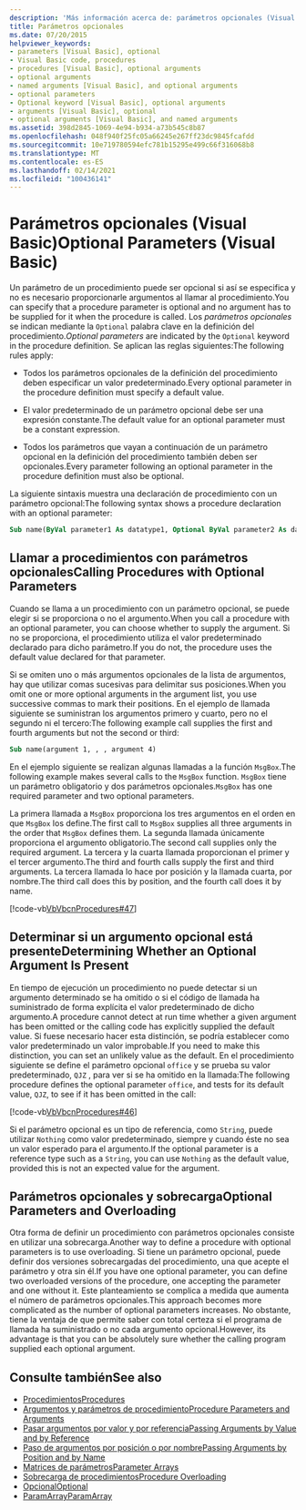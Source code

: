 ```yaml
---
description: 'Más información acerca de: parámetros opcionales (Visual Basic)'
title: Parámetros opcionales
ms.date: 07/20/2015
helpviewer_keywords:
- parameters [Visual Basic], optional
- Visual Basic code, procedures
- procedures [Visual Basic], optional arguments
- optional arguments
- named arguments [Visual Basic], and optional arguments
- optional parameters
- Optional keyword [Visual Basic], optional arguments
- arguments [Visual Basic], optional
- optional arguments [Visual Basic], and named arguments
ms.assetid: 398d2845-1069-4e94-b934-a73b545c8b87
ms.openlocfilehash: 048f940f25fc05a66245e267ff23dc9845fcafdd
ms.sourcegitcommit: 10e719780594efc781b15295e499c66f316068b8
ms.translationtype: MT
ms.contentlocale: es-ES
ms.lasthandoff: 02/14/2021
ms.locfileid: "100436141"
---
```

# <a name="optional-parameters-visual-basic"></a><span data-ttu-id="570d4-103">Parámetros opcionales (Visual Basic)</span><span class="sxs-lookup"><span data-stu-id="570d4-103">Optional Parameters (Visual Basic)</span></span>

<span data-ttu-id="570d4-104">Un parámetro de un procedimiento puede ser opcional si así se especifica y no es necesario proporcionarle argumentos al llamar al procedimiento.</span><span class="sxs-lookup"><span data-stu-id="570d4-104">You can specify that a procedure parameter is optional and no argument has to be supplied for it when the procedure is called.</span></span> <span data-ttu-id="570d4-105">Los *parámetros opcionales* se indican mediante la `Optional` palabra clave en la definición del procedimiento.</span><span class="sxs-lookup"><span data-stu-id="570d4-105">*Optional parameters* are indicated by the `Optional` keyword in the procedure definition.</span></span> <span data-ttu-id="570d4-106">Se aplican las reglas siguientes:</span><span class="sxs-lookup"><span data-stu-id="570d4-106">The following rules apply:</span></span>  
  
- <span data-ttu-id="570d4-107">Todos los parámetros opcionales de la definición del procedimiento deben especificar un valor predeterminado.</span><span class="sxs-lookup"><span data-stu-id="570d4-107">Every optional parameter in the procedure definition must specify a default value.</span></span>  
  
- <span data-ttu-id="570d4-108">El valor predeterminado de un parámetro opcional debe ser una expresión constante.</span><span class="sxs-lookup"><span data-stu-id="570d4-108">The default value for an optional parameter must be a constant expression.</span></span>  
  
- <span data-ttu-id="570d4-109">Todos los parámetros que vayan a continuación de un parámetro opcional en la definición del procedimiento también deben ser opcionales.</span><span class="sxs-lookup"><span data-stu-id="570d4-109">Every parameter following an optional parameter in the procedure definition must also be optional.</span></span>  
  
 <span data-ttu-id="570d4-110">La siguiente sintaxis muestra una declaración de procedimiento con un parámetro opcional:</span><span class="sxs-lookup"><span data-stu-id="570d4-110">The following syntax shows a procedure declaration with an optional parameter:</span></span>  
  
```vb  
Sub name(ByVal parameter1 As datatype1, Optional ByVal parameter2 As datatype2 = defaultvalue)  
```  
  
## <a name="calling-procedures-with-optional-parameters"></a><span data-ttu-id="570d4-111">Llamar a procedimientos con parámetros opcionales</span><span class="sxs-lookup"><span data-stu-id="570d4-111">Calling Procedures with Optional Parameters</span></span>  

 <span data-ttu-id="570d4-112">Cuando se llama a un procedimiento con un parámetro opcional, se puede elegir si se proporciona o no el argumento.</span><span class="sxs-lookup"><span data-stu-id="570d4-112">When you call a procedure with an optional parameter, you can choose whether to supply the argument.</span></span> <span data-ttu-id="570d4-113">Si no se proporciona, el procedimiento utiliza el valor predeterminado declarado para dicho parámetro.</span><span class="sxs-lookup"><span data-stu-id="570d4-113">If you do not, the procedure uses the default value declared for that parameter.</span></span>  
  
 <span data-ttu-id="570d4-114">Si se omiten uno o más argumentos opcionales de la lista de argumentos, hay que utilizar comas sucesivas para delimitar sus posiciones.</span><span class="sxs-lookup"><span data-stu-id="570d4-114">When you omit one or more optional arguments in the argument list, you use successive commas to mark their positions.</span></span> <span data-ttu-id="570d4-115">En el ejemplo de llamada siguiente se suministran los argumentos primero y cuarto, pero no el segundo ni el tercero:</span><span class="sxs-lookup"><span data-stu-id="570d4-115">The following example call supplies the first and fourth arguments but not the second or third:</span></span>  
  
```vb  
Sub name(argument 1, , , argument 4)  
```  
  
 <span data-ttu-id="570d4-116">En el ejemplo siguiente se realizan algunas llamadas a la función `MsgBox`.</span><span class="sxs-lookup"><span data-stu-id="570d4-116">The following example makes several calls to the `MsgBox` function.</span></span> <span data-ttu-id="570d4-117">`MsgBox` tiene un parámetro obligatorio y dos parámetros opcionales.</span><span class="sxs-lookup"><span data-stu-id="570d4-117">`MsgBox` has one required parameter and two optional parameters.</span></span>  
  
 <span data-ttu-id="570d4-118">La primera llamada a `MsgBox` proporciona los tres argumentos en el orden en que `MsgBox` los define.</span><span class="sxs-lookup"><span data-stu-id="570d4-118">The first call to `MsgBox` supplies all three arguments in the order that `MsgBox` defines them.</span></span> <span data-ttu-id="570d4-119">La segunda llamada únicamente proporciona el argumento obligatorio.</span><span class="sxs-lookup"><span data-stu-id="570d4-119">The second call supplies only the required argument.</span></span> <span data-ttu-id="570d4-120">La tercera y la cuarta llamada proporcionan el primer y el tercer argumento.</span><span class="sxs-lookup"><span data-stu-id="570d4-120">The third and fourth calls supply the first and third arguments.</span></span> <span data-ttu-id="570d4-121">La tercera llamada lo hace por posición y la llamada cuarta, por nombre.</span><span class="sxs-lookup"><span data-stu-id="570d4-121">The third call does this by position, and the fourth call does it by name.</span></span>  
  
 [!code-vb[VbVbcnProcedures#47](~/samples/snippets/visualbasic/VS_Snippets_VBCSharp/VbVbcnProcedures/VB/Class1.vb#47)]  
  
## <a name="determining-whether-an-optional-argument-is-present"></a><span data-ttu-id="570d4-122">Determinar si un argumento opcional está presente</span><span class="sxs-lookup"><span data-stu-id="570d4-122">Determining Whether an Optional Argument Is Present</span></span>  

 <span data-ttu-id="570d4-123">En tiempo de ejecución un procedimiento no puede detectar si un argumento determinado se ha omitido o si el código de llamada ha suministrado de forma explícita el valor predeterminado de dicho argumento.</span><span class="sxs-lookup"><span data-stu-id="570d4-123">A procedure cannot detect at run time whether a given argument has been omitted or the calling code has explicitly supplied the default value.</span></span> <span data-ttu-id="570d4-124">Si fuese necesario hacer esta distinción, se podría establecer como valor predeterminado un valor improbable.</span><span class="sxs-lookup"><span data-stu-id="570d4-124">If you need to make this distinction, you can set an unlikely value as the default.</span></span> <span data-ttu-id="570d4-125">En el procedimiento siguiente se define el parámetro opcional `office` y se prueba su valor predeterminado, `QJZ` , para ver si se ha omitido en la llamada:</span><span class="sxs-lookup"><span data-stu-id="570d4-125">The following procedure defines the optional parameter `office`, and tests for its default value, `QJZ`, to see if it has been omitted in the call:</span></span>  
  
 [!code-vb[VbVbcnProcedures#46](~/samples/snippets/visualbasic/VS_Snippets_VBCSharp/VbVbcnProcedures/VB/Class1.vb#46)]  
  
 <span data-ttu-id="570d4-126">Si el parámetro opcional es un tipo de referencia, como `String`, puede utilizar `Nothing` como valor predeterminado, siempre y cuando éste no sea un valor esperado para el argumento.</span><span class="sxs-lookup"><span data-stu-id="570d4-126">If the optional parameter is a reference type such as a `String`, you can use `Nothing` as the default value, provided this is not an expected value for the argument.</span></span>  
  
## <a name="optional-parameters-and-overloading"></a><span data-ttu-id="570d4-127">Parámetros opcionales y sobrecarga</span><span class="sxs-lookup"><span data-stu-id="570d4-127">Optional Parameters and Overloading</span></span>  

 <span data-ttu-id="570d4-128">Otra forma de definir un procedimiento con parámetros opcionales consiste en utilizar una sobrecarga.</span><span class="sxs-lookup"><span data-stu-id="570d4-128">Another way to define a procedure with optional parameters is to use overloading.</span></span> <span data-ttu-id="570d4-129">Si tiene un parámetro opcional, puede definir dos versiones sobrecargadas del procedimiento, una que acepte el parámetro y otra sin él.</span><span class="sxs-lookup"><span data-stu-id="570d4-129">If you have one optional parameter, you can define two overloaded versions of the procedure, one accepting the parameter and one without it.</span></span> <span data-ttu-id="570d4-130">Este planteamiento se complica a medida que aumenta el número de parámetros opcionales.</span><span class="sxs-lookup"><span data-stu-id="570d4-130">This approach becomes more complicated as the number of optional parameters increases.</span></span> <span data-ttu-id="570d4-131">No obstante, tiene la ventaja de que permite saber con total certeza si el programa de llamada ha suministrado o no cada argumento opcional.</span><span class="sxs-lookup"><span data-stu-id="570d4-131">However, its advantage is that you can be absolutely sure whether the calling program supplied each optional argument.</span></span>  
  
## <a name="see-also"></a><span data-ttu-id="570d4-132">Consulte también</span><span class="sxs-lookup"><span data-stu-id="570d4-132">See also</span></span>

- [<span data-ttu-id="570d4-133">Procedimientos</span><span class="sxs-lookup"><span data-stu-id="570d4-133">Procedures</span></span>](./index.md)
- [<span data-ttu-id="570d4-134">Argumentos y parámetros de procedimiento</span><span class="sxs-lookup"><span data-stu-id="570d4-134">Procedure Parameters and Arguments</span></span>](./procedure-parameters-and-arguments.md)
- [<span data-ttu-id="570d4-135">Pasar argumentos por valor y por referencia</span><span class="sxs-lookup"><span data-stu-id="570d4-135">Passing Arguments by Value and by Reference</span></span>](./passing-arguments-by-value-and-by-reference.md)
- [<span data-ttu-id="570d4-136">Paso de argumentos por posición o por nombre</span><span class="sxs-lookup"><span data-stu-id="570d4-136">Passing Arguments by Position and by Name</span></span>](./passing-arguments-by-position-and-by-name.md)
- [<span data-ttu-id="570d4-137">Matrices de parámetros</span><span class="sxs-lookup"><span data-stu-id="570d4-137">Parameter Arrays</span></span>](./parameter-arrays.md)
- [<span data-ttu-id="570d4-138">Sobrecarga de procedimientos</span><span class="sxs-lookup"><span data-stu-id="570d4-138">Procedure Overloading</span></span>](./procedure-overloading.md)
- [<span data-ttu-id="570d4-139">Opcional</span><span class="sxs-lookup"><span data-stu-id="570d4-139">Optional</span></span>](../../../language-reference/modifiers/optional.md)
- [<span data-ttu-id="570d4-140">ParamArray</span><span class="sxs-lookup"><span data-stu-id="570d4-140">ParamArray</span></span>](../../../language-reference/modifiers/paramarray.md)
